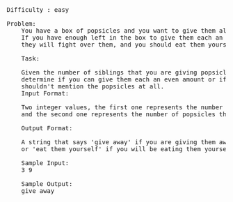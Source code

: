 <pre>

Difficulty : easy 

Problem: 
	You have a box of popsicles and you want to give them all away to a group of brothers and sisters. 
	If you have enough left in the box to give them each an even amount you should go for it! If not, 
	they will fight over them, and you should eat them yourself later.
	
	Task:
	
	Given the number of siblings that you are giving popsicles to, 
	determine if you can give them each an even amount or if you 
	shouldn't mention the popsicles at all.
	Input Format:
	
	Two integer values, the first one represents the number of siblings,
	and the second one represents the number of popsicles that you have left in the box.
	
	Output Format:
	
	A string that says 'give away' if you are giving them away, 
	or 'eat them yourself' if you will be eating them yourself.
	
	Sample Input:
	3 9
	
	Sample Output:
	give away
</pre>
